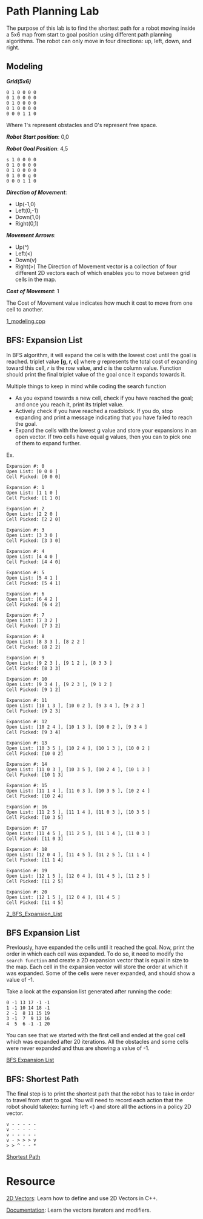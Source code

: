 # Path Planning Lab
The purpose of this lab is to find the shortest path for a robot moving inside a 5x6 map from start to goal position using different path planning algorithms. The robot can only move in four directions: up, left, down, and right. 

## Modeling
***Grid(5x6)***
```text
0 1 0 0 0 0
0 1 0 0 0 0
0 1 0 0 0 0
0 1 0 0 0 0
0 0 0 1 1 0
```
Where 1's represent obstacles and 0's represent free space.

***Robot Start position***: 0,0

***Robot Goal Position***: 4,5
```text
s 1 0 0 0 0
0 1 0 0 0 0
0 1 0 0 0 0
0 1 0 0 g 0
0 0 0 1 1 0
```
***Direction of Movement***: 
* Up(-1,0) 
* Left(0,-1) 
* Down(1,0) 
* Right(0,1)

***Movement Arrows***: 
* Up(^) 
* Left(<) 
* Down(v) 
* Right(>)
The Direction of Movement vector is a collection of four different 2D vectors each of which enables you to move between grid cells in the map.

***Cost of Movement***: 1

The Cost of Movement value indicates how much it cost to move from one cell to another.

[1_modeling.cpp](https://github.com/bmaxdk/path-planning/blob/main/Lab_Path_Planning/1_modeling.cpp)

## BFS: Expansion List
In BFS algorithm, it will expand the cells with the lowest cost until the goal is reached. triplet value **[g, r, c]** where *g* represents the total cost of expanding toward this cell, *r* is the row value, and *c* is the column value. Function should print the final triplet value of the goal once it expands towards it.

Multiple things to keep in mind while coding the search function
* As you expand towards a new cell, check if you have reached the goal; and once you reach it, print its triplet value.
* Actively check if you have reached a roadblock. If you do, stop expanding and print a message indicating that you have failed to reach the goal.
* Expand the cells with the lowest g value and store your expansions in an open vector. If two cells have equal g values, then you can to pick one of them to expand further.

Ex.

```text
Expansion #: 0
Open List: [0 0 0 ]
Cell Picked: [0 0 0]

Expansion #: 1
Open List: [1 1 0 ]
Cell Picked: [1 1 0]

Expansion #: 2
Open List: [2 2 0 ]
Cell Picked: [2 2 0]

Expansion #: 3
Open List: [3 3 0 ]
Cell Picked: [3 3 0]

Expansion #: 4
Open List: [4 4 0 ]
Cell Picked: [4 4 0]

Expansion #: 5
Open List: [5 4 1 ]
Cell Picked: [5 4 1]

Expansion #: 6
Open List: [6 4 2 ]
Cell Picked: [6 4 2]

Expansion #: 7
Open List: [7 3 2 ]
Cell Picked: [7 3 2]

Expansion #: 8
Open List: [8 3 3 ], [8 2 2 ]
Cell Picked: [8 2 2]

Expansion #: 9
Open List: [9 2 3 ], [9 1 2 ], [8 3 3 ]
Cell Picked: [8 3 3]

Expansion #: 10
Open List: [9 3 4 ], [9 2 3 ], [9 1 2 ]
Cell Picked: [9 1 2]

Expansion #: 11
Open List: [10 1 3 ], [10 0 2 ], [9 3 4 ], [9 2 3 ]
Cell Picked: [9 2 3]

Expansion #: 12
Open List: [10 2 4 ], [10 1 3 ], [10 0 2 ], [9 3 4 ]
Cell Picked: [9 3 4]

Expansion #: 13
Open List: [10 3 5 ], [10 2 4 ], [10 1 3 ], [10 0 2 ]
Cell Picked: [10 0 2]

Expansion #: 14
Open List: [11 0 3 ], [10 3 5 ], [10 2 4 ], [10 1 3 ]
Cell Picked: [10 1 3]

Expansion #: 15
Open List: [11 1 4 ], [11 0 3 ], [10 3 5 ], [10 2 4 ]
Cell Picked: [10 2 4]

Expansion #: 16
Open List: [11 2 5 ], [11 1 4 ], [11 0 3 ], [10 3 5 ]
Cell Picked: [10 3 5]

Expansion #: 17
Open List: [11 4 5 ], [11 2 5 ], [11 1 4 ], [11 0 3 ]
Cell Picked: [11 0 3]

Expansion #: 18
Open List: [12 0 4 ], [11 4 5 ], [11 2 5 ], [11 1 4 ]
Cell Picked: [11 1 4]

Expansion #: 19
Open List: [12 1 5 ], [12 0 4 ], [11 4 5 ], [11 2 5 ]
Cell Picked: [11 2 5]

Expansion #: 20
Open List: [12 1 5 ], [12 0 4 ], [11 4 5 ]
Cell Picked: [11 4 5]

```
[2_BFS_Expansion_List](https://github.com/bmaxdk/path-planning/blob/main/Lab_Path_Planning/2_BFS_Expansion_List.cpp) 

## BFS Expansion List
Previously, have expanded the cells until it reached the goal. Now, print the order in which each cell was expanded. To do so, it need to modify the `search function` and create a 2D expansion vector that is equal in size to the map. Each cell in the expansion vector will store the order at which it was expanded. Some of the cells were never expanded, and should show a value of -1.

Take a look at the expansion list generated after running the code:
```text
0 -1 13 17 -1 -1
1 -1 10 14 18 -1
2 -1  8 11 15 19
3 -1  7  9 12 16
4  5  6 -1 -1 20
```
You can see that we started with the first cell and ended at the goal cell which was expanded after 20 iterations. All the obstacles and some cells were never expanded and thus are showing a value of -1.

[BFS Expansion List](https://github.com/bmaxdk/path-planning/blob/main/Lab_Path_Planning/3_BFS_Expansion_Vector2.cpp)

## BFS: Shortest Path
The final step is to print the shortest path that the robot has to take in order to travel from start to goal. You will need to record each action that the robot should take(ex: turning left <) and store all the actions in a policy 2D vector.

```text
v - - - - - 
v - - - - - 
v - - - - - 
v - > > > v 
> > ^ - - * 
```
[Shortest Path](https://github.com/bmaxdk/path-planning/blob/main/Lab_Path_Planning/4_BFS_Shortest_Path3.cpp)


# Resource
[2D Vectors](https://www.geeksforgeeks.org/2d-vector-in-cpp-with-user-defined-size/): Learn how to define and use 2D Vectors in C++.

[Documentation](https://cplusplus.com/reference/vector/vector/): Learn the vectors iterators and modifiers.